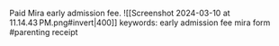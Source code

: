 Paid Mira early admission fee.
![[Screenshot 2024-03-10 at 11.14.43 PM.png#invert|400]]
keywords: early admission fee mira form #parenting receipt
